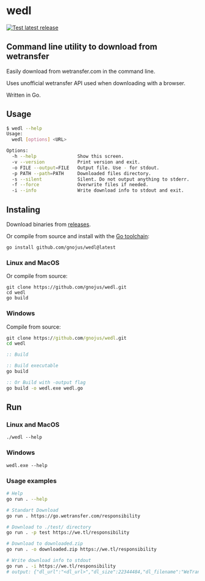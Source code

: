 # wedl

[![Test latest release](https://github.com/gnojus/wedl/actions/workflows/test.yml/badge.svg)](https://github.com/gnojus/wedl/actions/workflows/test.yml)

## Command line utility to download from wetransfer

Easily download from wetransfer.com in the command line.

Uses unofficial wetransfer API used when downloading with a browser.

Written in Go.

## Usage

```bash
$ wedl --help
Usage:
  wedl [options] <URL>

Options:
  -h --help               Show this screen.
  -v --version            Print version and exit.
  -o FILE --output=FILE   Output file. Use - for stdout.
  -p PATH --path=PATH     Downloaded files directory.
  -s --silent             Silent. Do not output anything to stderr.
  -f --force              Overwrite files if needed.
  -i --info               Write download info to stdout and exit.
```

## Instaling

Download binaries from [releases](https://github.com/gnojus/wedl/releases).

Or compile from source and install with the [Go toolchain](https://go.dev/dl/):

```
go install github.com/gnojus/wedl@latest
```

### Linux and MacOS

Or compile from source:

```
git clone https://github.com/gnojus/wedl.git
cd wedl 
go build
```

### Windows

Compile from source:

```cmd
git clone https://github.com/gnojus/wedl.git
cd wedl

:: Build

:: Build executable
go build

:: Or Build with -output flag
go build -o wedl.exe wedl.go
```

## Run

### Linux and MacOS

```
./wedl --help
```

### Windows

```
wedl.exe --help
```

### Usage examples

```sh
# Help
go run . --help

# Standart Download
go run . https://go.wetransfer.com/responsibility

# Download to ./test/ directory
go run . -p test https://we.tl/responsibility

# Download to downloaded.zip
go run . -o downloaded.zip https://we.tl/responsibility

# Write download info to stdout
go run . -i https://we.tl/responsibility
# output: {"dl_url":"<dl_url>","dl_size":22344484,"dl_filename":"WeTransfer_Responsible_Business_Report_2020.pdf"}

```
